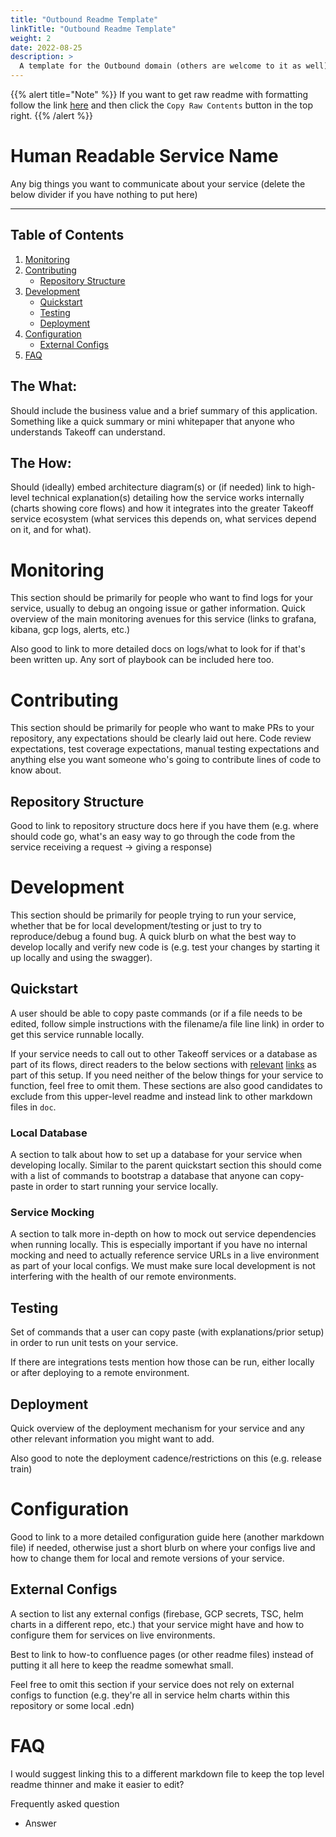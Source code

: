```yaml
---
title: "Outbound Readme Template"
linkTitle: "Outbound Readme Template"
weight: 2
date: 2022-08-25
description: >
  A template for the Outbound domain (others are welcome to it as well) to have better unified readmes that contain all the needed points.  
---
```


{{% alert title="Note" %}} If you want to get raw readme with formatting follow the link [here](https://github.com/takeoff-com/engineering-handbook/blob/master/content/en/docs/Engineering/outbound-readme-template.md) and then click the `Copy Raw Contents` button in the top right. {{% /alert %}}

# Human Readable Service Name

Any big things you want to communicate about your service (delete the below divider if you have nothing to put here)

---
## Table of Contents
1. [Monitoring](#monitoring)
1. [Contributing](#contributing)
    - [Repository Structure](#repository-structure)
1. [Development](#development)
    - [Quickstart](#quickstart)
    - [Testing](#testing)
    - [Deployment](#deployment)
1. [Configuration](#configuration)
    - [External Configs](#external-configs)
1. [FAQ](#faq)

## The What: 
Should include the business value and a brief summary of this application. Something like a quick summary or mini whitepaper that anyone who understands Takeoff can understand.

## The How:
Should (ideally) embed architecture diagram(s) or (if needed) link to high-level technical explanation(s) detailing how the service works internally (charts showing core flows) and how it integrates into the greater Takeoff service ecosystem (what services this depends on, what services depend on it, and for what).

# Monitoring
This section should be primarily for people who want to find logs for your service, usually to debug an ongoing issue or gather information.
Quick overview of the main monitoring avenues for this service (links to grafana, kibana, gcp logs, alerts, etc.)

Also good to link to more detailed docs on logs/what to look for if that's been written up. Any sort of playbook can be included here too.

# Contributing
This section should be primarily for people who want to make PRs to your repository, any expectations should be clearly laid out here.
Code review expectations, test coverage expectations, manual testing expectations and anything else you want someone who's going to contribute lines of code to know about.

## Repository Structure
Good to link to repository structure docs here if you have them (e.g. where should code go, what's an easy way to go through the code from the service receiving a request -> giving a response)

# Development
This section should be primarily for people trying to run your service, whether that be for local development/testing or just to try to reproduce/debug a found bug.
A quick blurb on what the best way to develop locally and verify new code is (e.g. test your changes by starting it up locally and using the swagger).

## Quickstart
A user should be able to copy paste commands (or if a file needs to be edited, follow simple instructions with the filename/a file line link) in order to get this service runnable locally. 

If your service needs to call out to other Takeoff services or a database as part of its flows, direct readers to the below sections with [relevant](#database-setup) [links](#service-mocking) as part of this setup. If you need neither of the below things for your service to function, feel free to omit them. These sections are also good candidates to exclude from this upper-level readme and instead link to other markdown files in `doc`.

### Local Database
A section to talk about how to set up a database for your service when developing locally. Similar to the parent quickstart section this should come with a list of commands to bootstrap a database that anyone can copy-paste in order to start running your service locally.

### Service Mocking
A section to talk more in-depth on how to mock out service dependencies when running locally. This is especially important if you have no internal mocking and need to actually reference service URLs in a live environment as part of your local configs. We must make sure local development is not interfering with the health of our remote environments.

## Testing
Set of commands that a user can copy paste (with explanations/prior setup) in order to run unit tests on your service.

If there are integrations tests mention how those can be run, either locally or after deploying to a remote environment.

## Deployment
Quick overview of the deployment mechanism for your service and any other relevant information you might want to add.

Also good to note the deployment cadence/restrictions on this (e.g. release train)

# Configuration

Good to link to a more detailed configuration guide here (another markdown file) if needed, otherwise just a short blurb on where your configs live and how to change them for local and remote versions of your service.

## External Configs

A section to list any external configs (firebase, GCP secrets, TSC, helm charts in a different repo, etc.) that your service might have and how to configure them for services on live environments.

Best to link to how-to confluence pages (or other readme files) instead of putting it all here to keep the readme somewhat small.

Feel free to omit this section if your service does not rely on external configs to function (e.g. they're all in service helm charts within this repository or some local .edn)

# FAQ
I would suggest linking this to a different markdown file to keep the top level readme thinner and make it easier to edit?

Frequently asked question
- Answer
